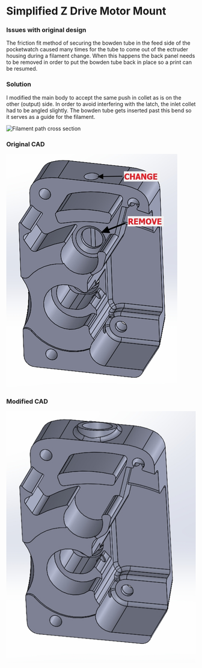 # Simplified Z Drive Motor Mount

### Issues with original design
The friction fit method of securing the bowden tube in the feed side of the pocketwatch caused many times for the tube to come out of the ectruder housing during a filament change. When this happens the back panel needs to be removed in order to put the bowden tube back in place so a print can be resumed.



### Solution
I modified the main body to accept the same push in collet as is on the other (output) side.
In order to avoid interfering with the latch, the inlet collet had to be angled slightly. The bowden tube gets inserted past this bend so it serves as a guide for the filament.

![Filament path cross section](Filament%Path%Xsection.jpg?raw=true)

### Original CAD
![Before CAD](Before.jpg?raw=true)
### Modified CAD
![After CAD](After.jpg?raw=true)
